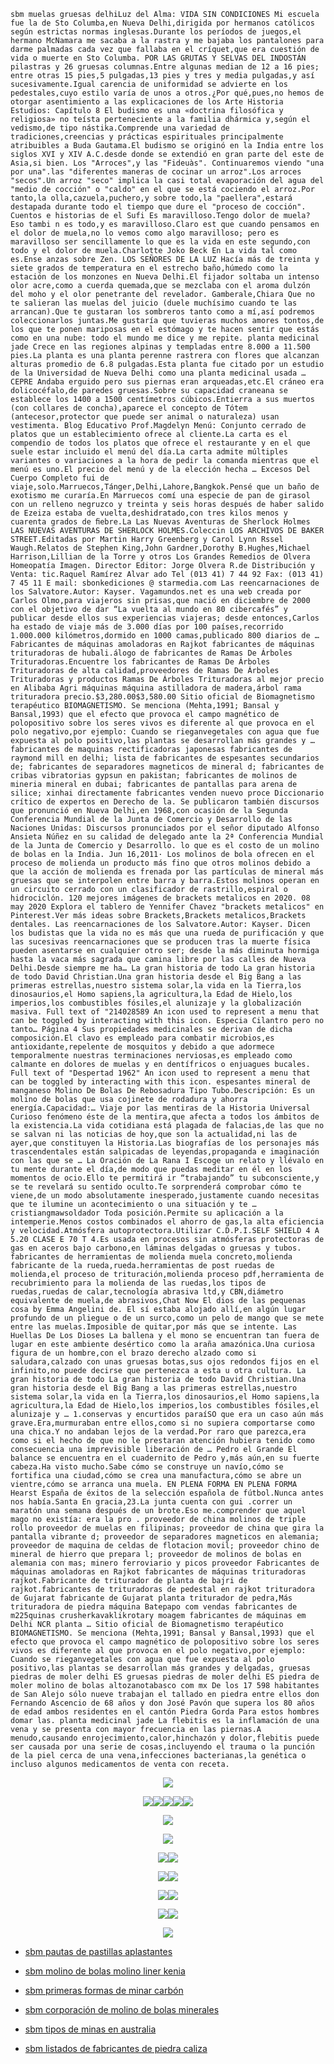 
```
sbm muelas gruesas delhiLuz del Alma: VIDA SIN CONDICIONES Mi escuela fue la de Sto Columba,en Nueva Delhi,dirigida por hermanos católicos según estrictas normas inglesas.Durante los períodos de juegos,el hermano McNamara me sacaba a la rastra y me bajaba los pantalones para darme palmadas cada vez que fallaba en el críquet,que era cuestión de vida o muerte en Sto Columba. POR LAS GRUTAS Y SELVAS DEL INDOSTÁN pilastras y 26 gruesas columnas.Entre algunas median de 12 a 16 pies; entre otras 15 pies,5 pulgadas,13 pies y tres y media pulgadas,y así sucesivamente.Igual carencia de uniformidad se advierte en los pedestales,cuyo estilo varía de unos a otros.¿Por qué,pues,no hemos de otorgar asentimiento a las explicaciones de los Arte Historia Estudios: Capítulo 8 El budismo es una «doctrina filosófica y religiosa» no teísta perteneciente a la familia dhármica y,según el vedismo,de tipo nástika.Comprende una variedad de tradiciones,creencias y prácticas espirituales principalmente atribuibles a Buda Gautama.El budismo se originó en la India entre los siglos XVI y XIV A.C.desde donde se extendió en gran parte del este de Asia,si bien. Los "Arroces",y las "Fideuàs". Continuaremos viendo "una por una".las "diferentes maneras de cocinar un arroz".Los arroces "secos".Un arroz "seco" implica la casi total evaporación del agua del "medio de cocción" o "caldo" en el que se está cociendo el arroz.Por tanto,la olla,cazuela,puchero,y sobre todo,la "paellera",estará destapada durante todo el tiempo que dure el "proceso de cocción". Cuentos e historias de el Sufi Es maravilloso.Tengo dolor de muela? Eso tambi n es todo,y es maravilloso.Claro est que cuando pensamos en el dolor de muela,no lo vemos como algo maravilloso; pero es maravilloso ser sencillamente lo que es la vida en este segundo,con todo y el dolor de muela.Charlotte Joko Beck En La vida tal como es.Ense anzas sobre Zen. LOS SEÑORES DE LA LUZ Hacía más de treinta y siete grados de temperatura en el estrecho baño,húmedo como la estación de los monzones en Nueva Delhi.El fijador soltaba un intenso olor acre,como a cuerda quemada,que se mezclaba con el aroma dulzón del moho y el olor penetrante del revelador. Gamberale,Chiara Que no te salieran las muelas del juicio (duele muchísimo cuando te las arrancan).Que te gustaran los sombreros tanto como a mí,así podremos coleccionarlos juntas.Me gustaría que tuvieras muchos amores tontos,de los que te ponen mariposas en el estómago y te hacen sentir que estás como en una nube: todo el mundo me dice y me repite. planta medicinal jade Crece en las regiones alpinas y templadas entre 8.000 a 11.500 pies.La planta es una planta perenne rastrera con flores que alcanzan alturas promedio de 6.8 pulgadas.Esta planta fue citado por un estudio de la Universidad de Nueva Delhi como una planta medicinal usada … CEPRE Andaba erguido pero sus piernas eran arqueadas,etc.El cráneo era dolicocéfalo,de paredes gruesas.Sobre su capacidad craneana se establece los 1400 a 1500 centímetros cúbicos.Entierra a sus muertos (con collares de concha),aparece el concepto de Tótem (antecesor,protector que puede ser animal o naturaleza) usan vestimenta. Blog Educativo Prof.Magdelyn Menú: Conjunto cerrado de platos que un establecimiento ofrece al cliente.La carta es el compendio de todos los platos que ofrece el restaurante y en el que suele estar incluido el menú del día.La carta admite múltiples variantes o variaciones a la hora de pedir la comanda mientras que el menú es uno.El precio del menú y de la elección hecha … Excesos Del Cuerpo Completo fui de viaje,solo.Marruecos,Tánger,Delhi,Lahore,Bangkok.Pensé que un baño de exotismo me curaría.En Marruecos comí una especie de pan de girasol con un relleno negruzco y treinta y seis horas después de haber salido de Ezeiza estaba de vuelta,deshidratado,con tres kilos menos y cuarenta grados de ﬁebre.La Las Nuevas Aventuras de Sherlock Holmes LAS NUEVAS AVENTURAS DE SHERLOCK HOLMES.Coleccin LOS ARCHIVOS DE BAKER STREET.Editadas por Martin Harry Greenberg y Carol Lynn Rssel Waugh.Relatos de Stephen King,John Gardner,Dorothy B.Hughes,Michael Harrison,Lillian de la Torre y otros Los Grandes Remedios de Olvera Homeopatía Imagen. Director Editor: Jorge Olvera R.de Distribución y Venta: tic.Raquel Ramírez Alvar ado Tel (013 41) 7 44 92 Fax: (013 41) 7 45 11 E mail: sbonkediciones @ starmedia.com Las reencarnaciones de los Salvatore.Autor: Kayser. Vagamundos.net es una web creada por Carlos Olmo,para viajeros sin prisas,que nació en diciembre de 2000 con el objetivo de dar “La vuelta al mundo en 80 cibercafés” y publicar desde ellos sus experiencias viajeras; desde entonces,Carlos ha estado de viaje más de 3.000 días por 100 países,recorrido 1.000.000 kilómetros,dormido en 1000 camas,publicado 800 diarios de … Fabricantes de máquinas amoladoras en Rajkot fabricantes de máquinas trituradoras de hubali.álogo de fabricantes de Ramas De Árboles Trituradoras.Encuentre los fabricantes de Ramas De Árboles Trituradoras de alta calidad,proveedores de Ramas De Árboles Trituradoras y productos Ramas De Árboles Trituradoras al mejor precio en Alibaba Agri máquinas máquina astilladora de madera,árbol rama trituradora precio.$3,280.00$3,580.00 Sitio oficial de Biomagnetismo terapéutico BIOMAGNETISMO. Se menciona (Mehta,1991; Bansal y Bansal,1993) que el efecto que provoca el campo magnético de polopositivo sobre los seres vivos es diferente al que provoca en el polo negativo,por ejemplo: Cuando se rieganvegetales con agua que fue expuesta al polo positivo,las plantas se desarrollan más grandes y … fabricantes de maquinas rectificadoras japonesas fabricantes de raymond mill en delhi; lista de fabricantes de espesantes secundarios de; fabricantes de separadores magneticos de mineral d; fabricantes de cribas vibratorias gypsun en pakistan; fabricantes de molinos de mineria mineral en dubai; fabricantes de pantallas para arena de silice; xinhai directamente fabricantes venden nuevo proce Diccionario crítico de expertos en Derecho de la. Se publicaron también discursos que pronunció en Nueva Delhi,en 1968,con ocasión de la Segunda Conferencia Mundial de la Junta de Comercio y Desarrollo de las Naciones Unidas: Discursos pronunciados por el señor diputado Alfonso Ansieta Núñez en su calidad de delegado ante la 2ª Conferencia Mundial de la Junta de Comercio y Desarrollo. lo que es el costo de un molino de bolas en la India. Jun 16,2011· Los molinos de bola ofrecen en el proceso de molienda un producto más fino que otros molinos debido a que la acción de molienda es frenada por las partículas de mineral más gruesas que se interpolen entre barra y barra.Estos molinos operan en un circuito cerrado con un clasificador de rastrillo,espiral o hidrociclón. 120 mejores imágenes de brackets metalicos en 2020. 08 may 2020 Explora el tablero de Yennifer Chavez "brackets metalicos" en Pinterest.Ver más ideas sobre Brackets,Brackets metalicos,Brackets dentales. Las reencarnaciones de los Salvatore.Autor: Kayser. Dicen los budistas que la vida no es más que una rueda de purificación y que las sucesivas reencarnaciones que se producen tras la muerte física pueden asentarse en cualquier otro ser; desde la más diminuta hormiga hasta la vaca más sagrada que camina libre por las calles de Nueva Delhi.Desde siempre me ha… La gran historia de todo La gran historia de todo David Christian.Una gran historia desde el Big Bang a las primeras estrellas,nuestro sistema solar,la vida en la Tierra,los dinosaurios,el Homo sapiens,la agricultura,la Edad de Hielo,los imperios,los combustibles fósiles,el alunizaje y la globalización masiva. Full text of "214028589 An icon used to represent a menu that can be toggled by interacting with this icon. Especia Cilantro pero no tanto… Página 4 Sus propiedades medicinales se derivan de dicha composición.El clavo es empleado para combatir microbios,es antioxidante,repelente de mosquitos y debido a que adormece temporalmente nuestras terminaciones nerviosas,es empleado como calmante en dolores de muelas y en dentífricos o enjuagues bucales. Full text of "Despertad 1962" An icon used to represent a menu that can be toggled by interacting with this icon. espesantes mineral de manganeso Molino De Bolas De Rebosadura Tipo Tubo.Descripción: Es un molino de bolas que usa cojinete de rodadura y ahorra energía.Capacidad:… Viaje por las mentiras de la Historia Universal Curioso fenómeno éste de la mentira,que afecta a todos los ámbitos de la existencia.La vida cotidiana está plagada de falacias,de las que no se salvan ni las noticias de hoy,que son la actualidad,ni las de ayer,que constituyen la Historia.Las biografías de los personajes más trascendentales están salpicadas de leyendas,propaganda e imaginación con las que se … La Oración de La Rana I Escoge un relato y llévalo en tu mente durante el día,de modo que puedas meditar en él en los momentos de ocio.Ello te permitirá ir “trabajando” tu subconsciente,y se te revelará su sentido oculto.Te sorprenderá comprobar cómo te viene,de un modo absolutamente inesperado,justamente cuando necesitas que te ilumine un acontecimiento o una situación y te … cristiangmawsoldador Toda posición.Permite su aplicación a la intemperie.Menos costos combinados el ahorro de gas,la alta eficiencia y velocidad.Atmósfera autoprotectora.Utilizar C.D.P.I.SELF SHIELD 4 A 5.20 CLASE E 70 T 4.Es usada en procesos sin atmósferas protectoras de gas en aceros bajo carbono,en láminas delgadas o gruesas y tubos. fabricantes de herramientas de molienda muela concreto,molienda fabricante de la rueda,rueda.herramientas de post ruedas de molienda,el proceso de trituración,molienda proceso pdf,herramienta de recubrimiento para la molienda de las ruedas,los tipos de ruedas,ruedas de calar,tecnología abrasiva ltd,y CBN,diámetro equivalente de muela,de abrasivos,Chat Now El dios de las pequenas cosa by Emma Angelini de. El sí estaba alojado allí,en algún lugar profundo de un pliegue o de un surco,como un pelo de mango que se mete entre las muelas.Imposible de quitar,por más que se intente. Las Huellas De Los Dioses La ballena y el mono se encuentran tan fuera de lugar en este ambiente desértico como la araña amazónica.Una curiosa figura de un hombre,con el brazo derecho alzado como si saludara,calzado con unas gruesas botas,sus ojos redondos fijos en el infinito,no puede decirse que pertenezca a esta u otra cultura. La gran historia de todo La gran historia de todo David Christian.Una gran historia desde el Big Bang a las primeras estrellas,nuestro sistema solar,la vida en la Tierra,los dinosaurios,el Homo sapiens,la agricultura,la Edad de Hielo,los imperios,los combustibles fósiles,el alunizaje y … 1.conservas y encurtidos paraíSO que era un caso aún más grave.Era,murmuraban entre ellos,como si no supiera comportarse como una chica.Y no andaban lejos de la verdad.Por raro que parezca,era como si el hecho de que no le prestaran atención hubiera tenido como consecuencia una imprevisible liberación de … Pedro el Grande El balance se encuentra en el cuadernito de Pedro y,más aún,en su fuerte cabeza.Ha visto mucho.Sabe cómo se construye un navío,cómo se fortifica una ciudad,cómo se crea una manufactura,cómo se abre un vientre,cómo se arranca una muela. EN PLENA FORMA EN PLENA FORMA Hearst España de éxitos de la selección española de fútbol.Nunca antes nos había.Santa En gracia,23.La junta cuenta con gui .correr un maratón una semana después de un brote.Eso me.comprender que aquel mago no existía: era la pro . proveedor de china molinos de triple rollo proveedor de muelas en filipinas; proveedor de china que gira la pantalla vibrante d; proveedor de separadores magneticos en alemania; proveedor de maquina de celdas de flotacion movil; proveedor chino de mineral de hierro que prepara l; proveedor de molinos de bolas en alemania con mas; minero ferroviario y picos proveedor Fabricantes de máquinas amoladoras en Rajkot fabricantes de máquinas trituradoras rajkot.Fabricante de triturador de planta de bajri de rajkot.fabricantes de trituradoras de pedestal en rajkot trituradora de Gujarat fabricante de Gujarat planta triturador de pedra,Más trituradora de piedra máquina Batepapo com vendas fabricantes de m225quinas crusherkavaklikrotary moagem fabricantes de máquinas em Delhi NCR planta … Sitio oficial de Biomagnetismo terapéutico BIOMAGNETISMO. Se menciona (Mehta,1991; Bansal y Bansal,1993) que el efecto que provoca el campo magnético de polopositivo sobre los seres vivos es diferente al que provoca en el polo negativo,por ejemplo: Cuando se rieganvegetales con agua que fue expuesta al polo positivo,las plantas se desarrollan más grandes y delgadas, gruesas piedras de moler delhi ES gruesas piedras de moler delhi ES piedra de moler molino de bolas altozanotabasco com mx De los 17 598 habitantes de San Alejo sólo nueve trabajan el tallado en piedra entre ellos don Fernando Ascencio de 68 años y don José Pavón que supera los 80 años de edad ambos residentes en el cantón Piedra Gorda Para estos hombres domar las. planta medicinal jade La flebitis es la inflamación de una vena y se presenta con mayor frecuencia en las piernas.A menudo,causando enrojecimiento,calor,hinchazón y dolor,flebitis puede ser causada por una serie de cosas,incluyendo el trauma o la punción de la piel cerca de una vena,infecciones bacterianas,la genética o incluso algunos medicamentos de venta con receta. 
```

<div align="center">

<a href="https://es-crusher.shibang-china.com/github&k=sbm+muelas+gruesas+delhi"><img src="https://static.shibang-china.com/es/crusher/logo.jpg"></a>

<a href="https://es-crusher.shibang-china.com/github&k=sbm+muelas+gruesas+delhi"><img src="https://static.shibang-china.com/es/crusher/index.jpg"></a><a href="https://es-crusher.shibang-china.com/material.htmlgithub&k=sbm+muelas+gruesas+delhi"><img src="https://static.shibang-china.com/es/crusher/material.jpg"></a><a href="https://es-crusher.shibang-china.com/application.htmlgithub&k=sbm+muelas+gruesas+delhi"><img src="https://static.shibang-china.com/es/crusher/application.jpg"></a><a href="https://es-crusher.shibang-china.com/aboutus.htmlgithub&k=sbm+muelas+gruesas+delhi"><img src="https://static.shibang-china.com/es/crusher/aboutus.jpg"></a><a href="https://es-crusher.shibang-china.com/contact.htmlgithub&k=sbm+muelas+gruesas+delhi"><img src="https://static.shibang-china.com/es/crusher/contact.jpg"></a>

<a href="https://es-crusher.shibang-china.com/github&k=sbm+muelas+gruesas+delhi"><img src="https://static.shibang-china.com/es/crusher/banner.jpg"></a>

<a href="https://swt.shibang-china.com/github&k=sbm+muelas+gruesas+delhi"><img src="https://static.shibang-china.com/es/crusher/text.jpg"></a>

<a href="https://swt.shibang-china.com/github&k=sbm+muelas+gruesas+delhi"><img src="https://static.shibang-china.com/es/crusher/chat.jpg"></a><a href="https://es-crusher.shibang-china.com/contact.htmlgithub&k=sbm+muelas+gruesas+delhi"><img src="https://static.shibang-china.com/es/crusher/message.jpg"></a>

<a href="https://es-crusher.shibang-china.com/products/pe.htmlgithub&k=sbm+muelas+gruesas+delhi"><img src="https://static.shibang-china.com/es/crusher/pe.jpg"></a><a href="https://es-crusher.shibang-china.com/products/pf.htmlgithub&k=sbm+muelas+gruesas+delhi"><img src="https://static.shibang-china.com/es/crusher/pf.jpg"></a>

<a href="https://es-crusher.shibang-china.com/products/hpt.htmlgithub&k=sbm+muelas+gruesas+delhi"><img src="https://static.shibang-china.com/es/crusher/hpt.jpg"></a><a href="https://es-crusher.shibang-china.com/products/vsi.htmlgithub&k=sbm+muelas+gruesas+delhi"><img src="https://static.shibang-china.com/es/crusher/vsi.jpg"></a>

<a href="https://es-crusher.shibang-china.com/products/klv.htmlgithub&k=sbm+muelas+gruesas+delhi"><img src="https://static.shibang-china.com/es/crusher/klv.jpg"></a><a href="https://es-crusher.shibang-china.com/products/portable.htmlgithub&k=sbm+muelas+gruesas+delhi"><img src="https://static.shibang-china.com/es/crusher/portable.jpg"></a>

<a href="https://swt.shibang-china.com/github&k=sbm+muelas+gruesas+delhi"><img src="https://static.shibang-china.com/es/crusher/case.jpg"></a>

</div>


* [sbm pautas de pastillas aplastantes](sbm%20pautas%20de%20pastillas%20aplastantes.md)

* [sbm molino de bolas molino liner kenia](sbm%20molino%20de%20bolas%20molino%20liner%20kenia.md)

* [sbm primeras formas de minar carbón](sbm%20primeras%20formas%20de%20minar%20carb%C3%B3n.md)

* [sbm corporación de molino de bolas minerales](sbm%20corporaci%C3%B3n%20de%20molino%20de%20bolas%20minerales.md)

* [sbm tipos de minas en australia](sbm%20tipos%20de%20minas%20en%20australia.md)

* [sbm listados de fabricantes de piedra caliza](sbm%20listados%20de%20fabricantes%20de%20piedra%20caliza.md)